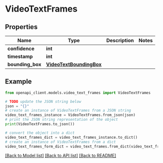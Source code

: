 # VideoTextFrames


## Properties

Name | Type | Description | Notes
------------ | ------------- | ------------- | -------------
**confidence** | **int** |  | 
**timestamp** | **int** |  | 
**bounding_box** | [**VideoTextBoundingBox**](VideoTextBoundingBox.md) |  | 

## Example

```python
from openapi_client.models.video_text_frames import VideoTextFrames

# TODO update the JSON string below
json = "{}"
# create an instance of VideoTextFrames from a JSON string
video_text_frames_instance = VideoTextFrames.from_json(json)
# print the JSON string representation of the object
print(VideoTextFrames.to_json())

# convert the object into a dict
video_text_frames_dict = video_text_frames_instance.to_dict()
# create an instance of VideoTextFrames from a dict
video_text_frames_form_dict = video_text_frames.from_dict(video_text_frames_dict)
```
[[Back to Model list]](../README.md#documentation-for-models) [[Back to API list]](../README.md#documentation-for-api-endpoints) [[Back to README]](../README.md)



